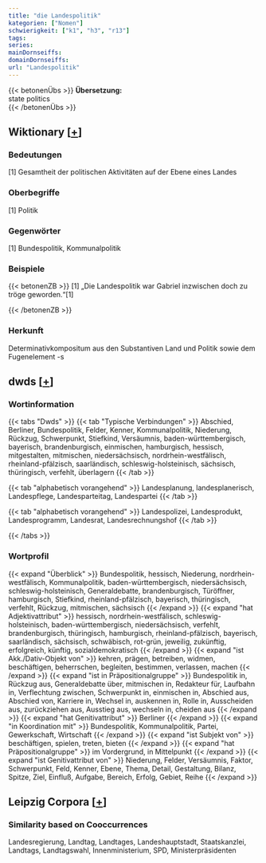 ```yaml
---
title: "die Landespolitik"
kategorien: ["Nomen"]
schwierigkeit: ["k1", "h3", "r13"]
tags:
series:
mainDornseiffs:
domainDornseiffs:
url: "Landespolitik"
---
```


{{< betonenÜbs >}}
**Übersetzung:**  
state  politics  
{{< /betonenÜbs >}}

## Wiktionary [[+](https://de.wiktionary.org/wiki/Landespolitik)]

### Bedeutungen
[1] Gesamtheit der politischen Aktivitäten auf der Ebene eines Landes  

### Oberbegriffe
[1] Politik  

### Gegenwörter
[1] Bundespolitik, Kommunalpolitik  

### Beispiele
{{< betonenZB >}}
[1] „Die Landespolitik war Gabriel inzwischen doch zu tröge geworden.“[1]  

{{< /betonenZB >}}
### Herkunft
Determinativkompositum aus den Substantiven Land und Politik sowie dem Fugenelement -s  



## dwds [[+](https://www.dwds.de/wb/Landespolitik)]

### Wortinformation
{{< tabs "Dwds" >}}
{{< tab "Typische Verbindungen" >}}
Abschied, Berliner, Bundespolitik, Felder, Kenner, Kommunalpolitik, Niederung, Rückzug, Schwerpunkt, Stiefkind, Versäumnis, baden-württembergisch, bayerisch, brandenburgisch, einmischen, hamburgisch, hessisch, mitgestalten, mitmischen, niedersächsisch, nordrhein-westfälisch, rheinland-pfälzisch, saarländisch, schleswig-holsteinisch, sächsisch, thüringisch, verfehlt, überlagern
{{< /tab >}}

{{< tab "alphabetisch vorangehend" >}}
Landesplanung, landesplanerisch, Landespflege, Landesparteitag, Landespartei
{{< /tab >}}

{{< tab "alphabetisch vorangehend" >}}
Landespolizei, Landesprodukt, Landesprogramm, Landesrat, Landesrechnungshof
{{< /tab >}}

{{< /tabs >}}

### Wortprofil
{{< expand "Überblick" >}} Bundespolitik, hessisch, Niederung, nordrhein-westfälisch, Kommunalpolitik, baden-württembergisch, niedersächsisch, schleswig-holsteinisch, Generaldebatte, brandenburgisch, Türöffner, hamburgisch, Stiefkind, rheinland-pfälzisch, bayerisch, thüringisch, verfehlt, Rückzug, mitmischen, sächsisch {{< /expand >}}
{{< expand "hat Adjektivattribut" >}} hessisch, nordrhein-westfälisch, schleswig-holsteinisch, baden-württembergisch, niedersächsisch, verfehlt, brandenburgisch, thüringisch, hamburgisch, rheinland-pfälzisch, bayerisch, saarländisch, sächsisch, schwäbisch, rot-grün, jeweilig, zukünftig, erfolgreich, künftig, sozialdemokratisch {{< /expand >}}
{{< expand "ist Akk./Dativ-Objekt von" >}} kehren, prägen, betreiben, widmen, beschäftigen, beherrschen, begleiten, bestimmen, verlassen, machen {{< /expand >}}
{{< expand "ist in Präpositionalgruppe" >}} Bundespolitik in, Rückzug aus, Generaldebatte über, mitmischen in, Redakteur für, Laufbahn in, Verflechtung zwischen, Schwerpunkt in, einmischen in, Abschied aus, Abschied von, Karriere in, Wechsel in, auskennen in, Rolle in, Ausscheiden aus, zurückziehen aus, Ausstieg aus, wechseln in, cheiden aus {{< /expand >}}
{{< expand "hat Genitivattribut" >}} Berliner {{< /expand >}}
{{< expand "in Koordination mit" >}} Bundespolitik, Kommunalpolitik, Partei, Gewerkschaft, Wirtschaft {{< /expand >}}
{{< expand "ist Subjekt von" >}} beschäftigen, spielen, treten, bieten {{< /expand >}}
{{< expand "hat Präpositionalgruppe" >}} im Vordergrund, in Mittelpunkt {{< /expand >}}
{{< expand "ist Genitivattribut von" >}} Niederung, Felder, Versäumnis, Faktor, Schwerpunkt, Feld, Kenner, Ebene, Thema, Detail, Gestaltung, Bilanz, Spitze, Ziel, Einfluß, Aufgabe, Bereich, Erfolg, Gebiet, Reihe {{< /expand >}}

## Leipzig Corpora [[+](https://corpora.uni-leipzig.de/en/res?word=Landespolitik&corpusId=deu_newscrawl-public_2018)]


### Similarity based on Cooccurrences
Landesregierung, Landtag, Landtages, Landeshauptstadt, Staatskanzlei, Landtags, Landtagswahl, Innenministerium, SPD, Ministerpräsidenten

